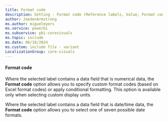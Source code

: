 ```yaml
---
title: Format code
description: Setting - Format code (Reference labels, Value, Format code)
author: JaedenArmstrong
ms.author: miguelmyers
ms.service: powerbi
ms.subservice: pbi-corevisuals
ms.topic: include
ms.date: 06/18/2024
ms.custom: include file - variant
LocalizationGroup: core-visuals
---
```

#### Format code

Where the selected label contains a data field that is numerical data, the **Format code** option allows you to specify custom format codes (based on Excel format codes) or apply conditional formatting. This option is available only when selecting custom display units.  

Where the selected label contains a data field that is date/time data, the **Format code** option allows you to select one of seven possible date formats.
